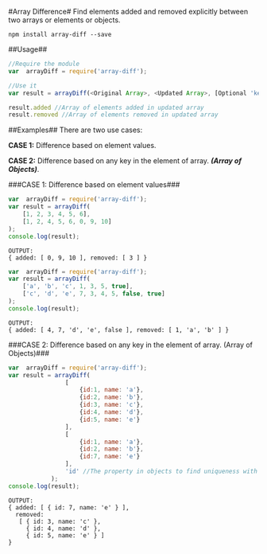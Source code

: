 #Array Difference#
Find elements added and removed explicitly between two arrays or elements or objects.

```
npm install array-diff --save
```

##Usage##
```javascript
//Require the module
var  arrayDiff = require('array-diff');

//Use it
var result = arrayDiff(<Original Array>, <Updated Array>, [Optional 'key' of prop to consider as unique field in case of array of objects]);

result.added //Array of elements added in updated array
result.removed //Array of elements removed in updated array

```

##Examples##
There are two use cases:

**CASE 1:** Difference based on element values.

**CASE 2:** Difference based on any key in the element of array. ***(Array of Objects)***.


###CASE 1: Difference based on element values###

```javascript
var  arrayDiff = require('array-diff');
var result = arrayDiff(
    [1, 2, 3, 4, 5, 6],
    [1, 2, 4, 5, 6, 0, 9, 10]
);
console.log(result);
```
```
OUTPUT:
{ added: [ 0, 9, 10 ], removed: [ 3 ] }
```

```javascript
var  arrayDiff = require('array-diff');
var result = arrayDiff(
    ['a', 'b', 'c', 1, 3, 5, true],
    ['c', 'd', 'e', 7, 3, 4, 5, false, true]
);
console.log(result);
```
```
OUTPUT:
{ added: [ 4, 7, 'd', 'e', false ], removed: [ 1, 'a', 'b' ] }
```

###CASE 2: Difference based on any key in the element of array. (Array of Objects)###

```javascript
var  arrayDiff = require('array-diff');
var result = arrayDiff(
                [
                    {id:1, name: 'a'},
                    {id:2, name: 'b'},
                    {id:3, name: 'c'},
                    {id:4, name: 'd'},
                    {id:5, name: 'e'}
                ],
                [
                    {id:1, name: 'a'},
                    {id:2, name: 'b'},
                    {id:7, name: 'e'}
                ],
                'id' //The property in objects to find uniqueness with
            );
console.log(result);
```
```
OUTPUT:
{ added: [ { id: 7, name: 'e' } ],
  removed:
   [ { id: 3, name: 'c' },
     { id: 4, name: 'd' },
     { id: 5, name: 'e' } ] 
}
```
